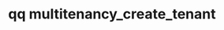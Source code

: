 ---
category: multitenancy
command: multitenancy_create_tenant
optional_options:
- alternate: []
  help: Unique name of the tenant chosen by the user.
  name: --name
  required: true
- alternate: []
  help: List of zero or more network IDs associated with this tenant, as returned
    by the `network_list_networks` command. Each network ID may be assigned to at
    most one tenant.
  name: --network-id
  required: false
- alternate: []
  help: Web UI is accessible from this tenant.
  name: --enable-web-ui
  required: false
- alternate: []
  help: Web UI is not accessible from this tenant. This is the default.
  name: --disable-web-ui
  required: false
- alternate: []
  help: REST API is accessible from this tenant.
  name: --enable-rest-api
  required: false
- alternate: []
  help: REST API is not accessible from this tenant. This is the default.
  name: --disable-rest-api
  required: false
- alternate: []
  help: SSH is accessible from this tenant.
  name: --enable-ssh
  required: false
- alternate: []
  help: SSH is not accessible from this tenant. This is the default.
  name: --disable-ssh
  required: false
- alternate: []
  help: Replication is accessible from this tenant.
  name: --enable-replication
  required: false
- alternate: []
  help: Replication is not accessible from this tenant. This is the default.
  name: --disable-replication
  required: false
- alternate: []
  help: NFS is accessible from this tenant.
  name: --enable-nfs
  required: false
- alternate: []
  help: NFS is not accessible from this tenant. This is the default.
  name: --disable-nfs
  required: false
- alternate: []
  help: SMB is accessible from this tenant.
  name: --enable-smb
  required: false
- alternate: []
  help: SMB is not accessible from this tenant. This is the default.
  name: --disable-smb
  required: false
permalink: /qq-cli-command-guide/multitenancy/multitenancy_create_tenant.html
positional_options: []
sidebar: qq_cli_command_reference_sidebar
summary: This section explains how to use the <code>qq multitenancy_create_tenant</code>
  command.
synopsis: Create a tenant
title: qq multitenancy_create_tenant
usage: "qq multitenancy_create_tenant [-h] --name NAME [--network-id [NETWORK_ID [NETWORK_ID\
  \ ...]]] [--enable-web-ui | --disable-web-ui] [--enable-rest-api | --disable-rest-api]\
  \ [--enable-ssh | --disable-ssh]\n    [--enable-replication | --disable-replication]\
  \ [--enable-nfs | --disable-nfs] [--enable-smb | --disable-smb]"
zendesk_source: qq CLI Command Guide

---